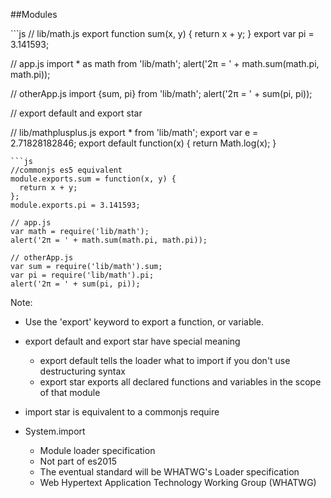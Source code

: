 ##Modules

<div class="split-container">
```js
// lib/math.js
export function sum(x, y) {
  return x + y;
}
export var pi = 3.141593;

// app.js
import * as math from 'lib/math';
alert('2π = ' + math.sum(math.pi, math.pi));

// otherApp.js
import {sum, pi} from 'lib/math';
alert('2π = ' + sum(pi, pi));

// export default and export star

// lib/mathplusplus.js
export * from 'lib/math';
export var e = 2.71828182846;
export default function(x) {
    return Math.log(x);
}
```
```js
//commonjs es5 equivalent
module.exports.sum = function(x, y) {
  return x + y;
};
module.exports.pi = 3.141593;

// app.js
var math = require('lib/math');
alert('2π = ' + math.sum(math.pi, math.pi));

// otherApp.js
var sum = require('lib/math').sum;
var pi = require('lib/math').pi;
alert('2π = ' + sum(pi, pi));
```
Note:
- Use the 'export' keyword to export a function, or variable.

- export default and export star have special meaning
  - export default tells the loader what to import if you don't use destructuring syntax
  - export star exports all declared functions and variables in the scope of that module

- import star is equivalent to a commonjs require

- System.import
  - Module loader specification
  - Not part of es2015
  - The eventual standard will be WHATWG's Loader specification
  - Web Hypertext Application Technology Working Group (WHATWG)
